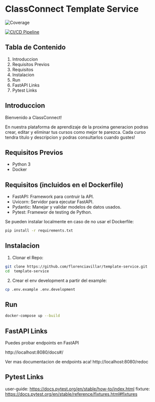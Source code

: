 # ClassConnect Template Service

![Coverage](https://img.shields.io/badge/Coverage-94.44%25-brightgreen)


[![CI/CD Pipeline](https://github.com/memo2-2025-1C-group9/template-service/actions/workflows/cicd.yml/badge.svg)](https://github.com/memo2-2025-1C-group9/student-management/actions/workflows/cicd.yml)


## Tabla de Contenido
1. Introduccion
2. Requisitos Previos
3. Requisitos
4. Instalacion
5. Run
6. FastAPI Links
7. Pytest Links

## Introduccion
Bienvenido a ClassConnect!

En nuestra plataforma de aprendizaje de la proxima generacion
podras crear, editar y eliminar tus cursos como mejor te parezca.
Cada curso tendra titulo y descripcion y podras consultarlos cuando gustes!

## Requisitos Previos
- Python 3
- Docker

## Requisitos (incluidos en el Dockerfile)
- FastAPI: Framework para contruir la API.
- Uvicorn: Servidor para ejecutar FastAPI.
- Pydantic: Manejar y validar modelos de datos usados.
- Pytest: Framewor de testing de Python.

Se pueden instalar localmente en caso de no usar el Dockerfile:
```sh
pip install -r requirements.txt
```

## Instalacion
1. Clonar el Repo:
```sh
git clone https://github.com/florenciavillar/template-service.git
cd  template-service
```

2. Crear el env development a partir del example:
```sh
cp .env.example .env.development
```

## Run
```sh
docker-compose up --build
```

## FastAPI Links
Puedes probar endpoints en FastAPI

http://localhost:8080/docs#/

Ver mas documentacion de endpoints aca! http://localhost:8080/redoc

## Pytest Links
user-guide: https://docs.pytest.org/en/stable/how-to/index.html
fixture: https://docs.pytest.org/en/stable/reference/fixtures.html#fixtures
